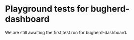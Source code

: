 # Playground tests for bugherd-dashboard
We are still awaiting the first test run for bugherd-dashboard.

